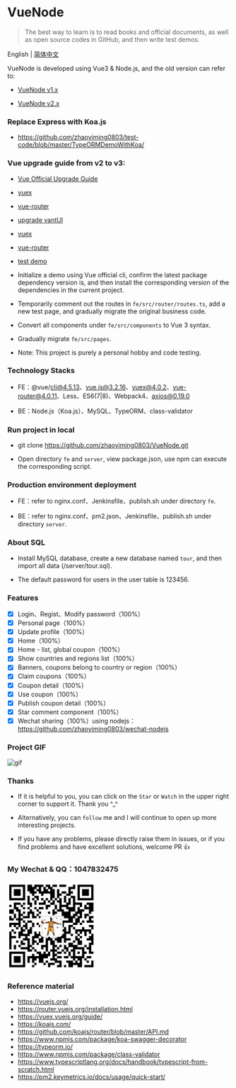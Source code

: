 # VueNode

> The best way to learn is to read books and official documents, as well as open source codes in GitHub, and then write test demos.

English | [简体中文](./README-zh_CN.md)

VueNode is developed using Vue3 & Node.js, and the old version can refer to:

- [VueNode v1.x](https://github.com/zhaoyiming0803/VueNode/tree/v1.0)

- [VueNode v2.x](https://github.com/zhaoyiming0803/VueNode/tree/v2.2.2)

### Replace Express with Koa.js

- https://github.com/zhaoyiming0803/test-code/blob/master/TypeORMDemoWithKoa/

### Vue upgrade guide from v2 to v3:

- [Vue Official Upgrade Guide](https://v3-migration.vuejs.org/)

- [vuex](https://next.vuex.vuejs.org/guide/)

- [vue-router](https://next.router.vuejs.org/installation.html)

- [upgrade vantUI](https://vant-contrib.gitee.io/vant/v3/#/zh-CN/migrate-from-v2)

- [vuex](https://next.vuex.vuejs.org/guide/)

- [vue-router](https://next.router.vuejs.org/installation.html)

- [test demo](https://github.com/zhaoyiming0803/vue3-webpack-demo)

- Initialize a demo using Vue official cli, confirm the latest package dependency version is, and then install the corresponding version of the dependencies in the current project.

- Temporarily comment out the routes in `fe/src/router/routes.ts`, add a new test page, and gradually migrate the original business code.

- Convert all components under `fe/src/components` to Vue 3 syntax.

- Gradually migrate `fe/src/pages`.

- Note: This project is purely a personal hobby and code testing.

### Technology Stacks

- FE：@vue/cli@4.5.13、vue.js@3.2.16、vuex@4.0.2、vue-router@4.0.11、Less、ES6(7|8)、Webpack4、axios@0.19.0

- BE：Node.js（Koa.js）、MySQL、TypeORM、class-validator

### Run project in local

 - git clone https://github.com/zhaoyiming0803/VueNode.git

 - Open directory `fe` and `server`, view package.json, use npm can execute the corresponding script.

### Production environment deployment

- FE：refer to nginx.conf、Jenkinsfile、publish.sh under directory `fe`.

- BE：refer to nginx.conf、pm2.json、Jenkinsfile、publish.sh under directory `server`.

### About SQL

 - Install MySQL database, create a new database named `tour`, and then import all data (/server/tour.sql).

 - The default password for users in the user table is 123456.

### Features

- [x] Login、Regist、Modify password（100%）
- [x] Personal page（100%）
- [x] Update profile（100%）
- [x] Home（100%）
- [x] Home - list, global coupon（100%）
- [x] Show countries and regions list（100%）
- [x] Banners, coupons belong to country or region（100%）
- [x] Claim coupons（100%）
- [x] Coupon detail（100%）
- [x] Use coupon（100%）
- [x] Publish coupon detail（100%）
- [x] Star comment component（100%）
- [x] Wechat sharing（100%）using nodejs：https://github.com/zhaoyiming0803/wechat-nodejs

### Project GIF

![gif](https://github.com/zhaoyiming0803/VueNode/blob/v1.0/project.gif?raw=true)

### Thanks

- If it is helpful to you, you can click on the `Star` or `Watch` in the upper right corner to support it. Thank you ^_^

- Alternatively, you can `follow` me and I will continue to open up more interesting projects.

- If you have any problems, please directly raise them in issues, or if you find problems and have excellent solutions, welcome PR 👍

### My Wechat & QQ：1047832475

<img src="https://github.com/zhaoyiming0803/zhaoyiming0803/raw/master/wechat.jpeg" width="200" height="200">

### Reference material

- https://vuejs.org/
- https://router.vuejs.org/installation.html
- https://vuex.vuejs.org/guide/
- https://koajs.com/
- https://github.com/koajs/router/blob/master/API.md
- https://www.npmjs.com/package/koa-swagger-decorator
- https://typeorm.io/
- https://www.npmjs.com/package/class-validator
- https://www.typescriptlang.org/docs/handbook/typescript-from-scratch.html
- https://pm2.keymetrics.io/docs/usage/quick-start/
